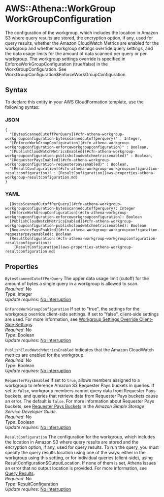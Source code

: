 # AWS::Athena::WorkGroup WorkGroupConfiguration<a name="aws-properties-athena-workgroup-workgroupconfiguration"></a>

The configuration of the workgroup, which includes the location in Amazon S3 where query results are stored, the encryption option, if any, used for query results, whether the Amazon CloudWatch Metrics are enabled for the workgroup and whether workgroup settings override query settings, and the data usage limits for the amount of data scanned per query or per workgroup\. The workgroup settings override is specified in EnforceWorkGroupConfiguration \(true/false\) in the WorkGroupConfiguration\. See WorkGroupConfiguration$EnforceWorkGroupConfiguration\. 

## Syntax<a name="aws-properties-athena-workgroup-workgroupconfiguration-syntax"></a>

To declare this entity in your AWS CloudFormation template, use the following syntax:

### JSON<a name="aws-properties-athena-workgroup-workgroupconfiguration-syntax.json"></a>

```
{
  "[BytesScannedCutoffPerQuery](#cfn-athena-workgroup-workgroupconfiguration-bytesscannedcutoffperquery)" : Integer,
  "[EnforceWorkGroupConfiguration](#cfn-athena-workgroup-workgroupconfiguration-enforceworkgroupconfiguration)" : Boolean,
  "[PublishCloudWatchMetricsEnabled](#cfn-athena-workgroup-workgroupconfiguration-publishcloudwatchmetricsenabled)" : Boolean,
  "[RequesterPaysEnabled](#cfn-athena-workgroup-workgroupconfiguration-requesterpaysenabled)" : Boolean,
  "[ResultConfiguration](#cfn-athena-workgroup-workgroupconfiguration-resultconfiguration)" : [ResultConfiguration](aws-properties-athena-workgroup-resultconfiguration.md)
}
```

### YAML<a name="aws-properties-athena-workgroup-workgroupconfiguration-syntax.yaml"></a>

```
  [BytesScannedCutoffPerQuery](#cfn-athena-workgroup-workgroupconfiguration-bytesscannedcutoffperquery): Integer
  [EnforceWorkGroupConfiguration](#cfn-athena-workgroup-workgroupconfiguration-enforceworkgroupconfiguration): Boolean
  [PublishCloudWatchMetricsEnabled](#cfn-athena-workgroup-workgroupconfiguration-publishcloudwatchmetricsenabled): Boolean
  [RequesterPaysEnabled](#cfn-athena-workgroup-workgroupconfiguration-requesterpaysenabled): Boolean
  [ResultConfiguration](#cfn-athena-workgroup-workgroupconfiguration-resultconfiguration): 
    [ResultConfiguration](aws-properties-athena-workgroup-resultconfiguration.md)
```

## Properties<a name="aws-properties-athena-workgroup-workgroupconfiguration-properties"></a>

`BytesScannedCutoffPerQuery`  <a name="cfn-athena-workgroup-workgroupconfiguration-bytesscannedcutoffperquery"></a>
The upper data usage limit \(cutoff\) for the amount of bytes a single query in a workgroup is allowed to scan\.  
*Required*: No  
*Type*: Integer  
*Update requires*: [No interruption](https://docs.aws.amazon.com/AWSCloudFormation/latest/UserGuide/using-cfn-updating-stacks-update-behaviors.html#update-no-interrupt)

`EnforceWorkGroupConfiguration`  <a name="cfn-athena-workgroup-workgroupconfiguration-enforceworkgroupconfiguration"></a>
If set to "true", the settings for the workgroup override client\-side settings\. If set to "false", client\-side settings are used\. For more information, see [Workgroup Settings Override Client\-Side Settings](https://docs.aws.amazon.com/athena/latest/ug/workgroups-settings-override.html)\.  
*Required*: No  
*Type*: Boolean  
*Update requires*: [No interruption](https://docs.aws.amazon.com/AWSCloudFormation/latest/UserGuide/using-cfn-updating-stacks-update-behaviors.html#update-no-interrupt)

`PublishCloudWatchMetricsEnabled`  <a name="cfn-athena-workgroup-workgroupconfiguration-publishcloudwatchmetricsenabled"></a>
Indicates that the Amazon CloudWatch metrics are enabled for the workgroup\.  
*Required*: No  
*Type*: Boolean  
*Update requires*: [No interruption](https://docs.aws.amazon.com/AWSCloudFormation/latest/UserGuide/using-cfn-updating-stacks-update-behaviors.html#update-no-interrupt)

`RequesterPaysEnabled`  <a name="cfn-athena-workgroup-workgroupconfiguration-requesterpaysenabled"></a>
If set to `true`, allows members assigned to a workgroup to reference Amazon S3 Requester Pays buckets in queries\. If set to `false`, workgroup members cannot query data from Requester Pays buckets, and queries that retrieve data from Requester Pays buckets cause an error\. The default is `false`\. For more information about Requester Pays buckets, see [Requester Pays Buckets](https://docs.aws.amazon.com/AmazonS3/latest/dev/RequesterPaysBuckets.html) in the *Amazon Simple Storage Service Developer Guide*\.  
*Required*: No  
*Type*: Boolean  
*Update requires*: [No interruption](https://docs.aws.amazon.com/AWSCloudFormation/latest/UserGuide/using-cfn-updating-stacks-update-behaviors.html#update-no-interrupt)

`ResultConfiguration`  <a name="cfn-athena-workgroup-workgroupconfiguration-resultconfiguration"></a>
The configuration for the workgroup, which includes the location in Amazon S3 where query results are stored and the encryption option, if any, used for query results\. To run the query, you must specify the query results location using one of the ways: either in the workgroup using this setting, or for individual queries \(client\-side\), using ResultConfiguration$OutputLocation\. If none of them is set, Athena issues an error that no output location is provided\. For more information, see [Query Results](https://docs.aws.amazon.com/athena/latest/ug/querying.html)\.  
*Required*: No  
*Type*: [ResultConfiguration](aws-properties-athena-workgroup-resultconfiguration.md)  
*Update requires*: [No interruption](https://docs.aws.amazon.com/AWSCloudFormation/latest/UserGuide/using-cfn-updating-stacks-update-behaviors.html#update-no-interrupt)